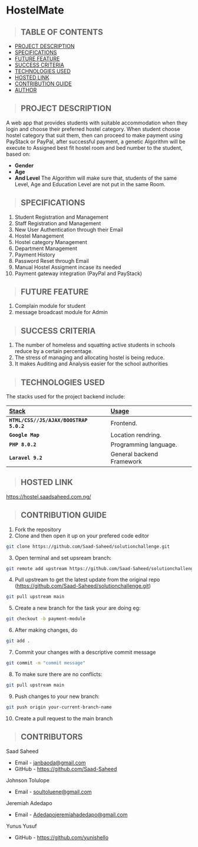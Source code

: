 # HostelMate

> ## TABLE OF CONTENTS
* [PROJECT DESCRIPTION](#project-description)
* [SPECIFICATIONS](#specifications)
* [FUTURE FEATURE](#future-feature)
* [SUCCESS CRITERIA](#success-criteria)
* [TECHNOLOGIES USED](#technologies-used)
* [HOSTED LINK](#hosted-link)
* [CONTRIBUTION GUIDE](#contribution-guide)
* [AUTHOR](#author)

> ## PROJECT DESCRIPTION
A web app that provides students with suitable accommodation when they login and choose their preferred hostel category.
When student choose hostel category that suit them, then can proceed to make payment using PayStack or PayPal, after successful payment, a genetic Algorithm will be execute to Assigned best fit hostel room and bed number to the student, based on:
- **Gender**
- **Age**
- **And Level** 
The Algorithm will make sure that, students of the same Level, Age and Education Level are not put in the same Room.

> ## SPECIFICATIONS
1. Student Registration and Management
2. Staff Registration and Management 
3. New User Authentication through their Email
4. Hostel Management
5. Hostel category Management
6. Department Management
7. Payment History
8. Password Reset through Email
9. Manual Hostel Assigment incase its needed
10. Payment gateway integration (PayPal and PayStack) 

> ## FUTURE FEATURE
1. Complain module for student
2. message broadcast module for Admin

> ## SUCCESS CRITERIA 
1. The number of homeless and squatting active students in schools reduce by a certain percentage. 
2. The stress of managing and allocating hostel is being reduce.
3. It makes Auditing and Analysis easier for the school authorities

> ## TECHNOLOGIES USED
The stacks used for the project backend include:

| <b><u>Stack</u></b> | <b><u>Usage</u></b> |
| :---         | :---         |
| **`HTML/CSS//JS/AJAX/BOOSTRAP 5.0.2`** | Frontend. |
| **`Google Map`** | Location rendring. |
| **`PHP 8.0.2`** | Programming language. |
| **`Laravel 9.2`** | General backend Framework |


> ## HOSTED LINK 
https://hostel.saadsaheed.com.ng/

> ## CONTRIBUTION GUIDE

1.  Fork the repository
2.  Clone and then open it up on your prefered code editor
```bash 
git clone https://github.com/Saad-Saheed/solutionchallenge.git
```

3.  Open terminal and set upsream branch:  
```bash 
git remote add upstream https://github.com/Saad-Saheed/solutionchallenge.git
```

4.  Pull upstream to get the latest update from the original repo (https://github.com/Saad-Saheed/solutionchallenge.git)
```bash
git pull upstream main
```

5.  Create a new branch for the task your are doing eg: 
```bash
git checkout -b payment-module
```

6.  After making changes, do
```bash
git add .
```

7.  Commit your changes with a descriptive commit message 
```bash
git commit -m "commit message"
```

8.  To make sure there are no conflicts:
```bash
git pull upstream main
```

9.  Push changes to your new branch: 
```bash
git push origin your-current-branch-name
```

10. Create a pull request to the main branch

> ## CONTRIBUTORS

Saad Saheed
- Email - janbaoda@gmail.com
- GitHub - https://github.com/Saad-Saheed

Johnson Tolulope
- Email - soultoluene@gmail.com

Jeremiah Adedapo
- Email - Adedapojeremiahadedapo@gmail.com

Yunus Yusuf
- GitHub - https://github.com/yunishello

